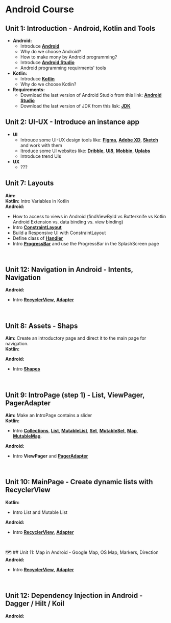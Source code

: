 # Android Course


## Unit 1: Introduction  - Android, Kotlin and Tools
- **Android:**
  - Introduce **[Android](https://www.android.com/)**
  - Why do we choose Android?
  - How to make mony by Android programming?
  - Introduce **[Android Studio](https://developer.android.com/studio)**
  - Android programming requirments' tools
- **Kotlin:**
  - Introduce **[Kotlin](https://kotlinlang.org/)**
  - Why do we choose Kotlin?
- **Requirements:**
  - Download the last version of Android Studio from this link: **[Android Studio](https://developer.android.com/studio)**
  - Download the last version of JDK from this lisk: **[JDK](https://www.oracle.com/java/technologies/downloads/)**

  
  
## Unit 2: UI-UX  - Introduce an instance app
- **UI**
  - Introuce some UI-UX design tools like: **[Figma](https://www.figma.com)**, **[Adobe XD](https://www.adobe.com/products/xd.html)**, **[Sketch](https://www.sketch.com/)** and work with them
  - Itroduce some UI websites like: **[Dribble](https://dribbble.com/)**, **[UI8](https://ui8.net/)**, **[Mobbin](https://mobbin.com/)**, **[Uplabs](https://www.uplabs.com/)**
  - Introduce trend UIs
- **UX**
  - ???


## Unit 7:    Layouts
 **Aim:**   <br>
 **Kotlin:**  Intro Variables in Kotlin <br>
 **Android:**
 - How to access to views in Android (findViewById vs Butterknife vs Kotlin Android Extension vs. data binding vs. view binding)
 - Intro **[ConstraintLayout](https://developer.android.com/develop/ui/views/layout/constraint-layout)**<br>
 - Build a Responsive UI with ConstraintLayout 
 - Define class of **[Handler](https://developer.android.com/reference/android/os/Handler#:~:text=A%20Handler%20allows%20you%20to,is%20bound%20to%20a%20Looper%20.)**
 - Intro **[ProgressBar](https://developer.android.com/reference/android/widget/ProgressBar)**  and use the ProgressBar in the SplashScreen page
<br>


## Unit 12:   Navigation in Android  -  Intents, Navigation
 **Android:** 
 - Intro **[RecyclerView](https://developer.android.com/reference/androidx/recyclerview/widget/RecyclerView)**, **[Adapter](https://developer.android.com/reference/androidx/recyclerview/widget/RecyclerView.Adapter)**
<br>



## Unit 8:   Assets  - Shaps
 **Aim:**   Create an introductory page and direct it to the main page for navigation.<br/>
 **Kotlin:**
 
 **Android:** 
 - Intro **[Shapes](https://developer.android.com/reference/kotlin/androidx/compose/material/Shapes)**
<br>


## Unit 9:   IntroPage (step 1)  - List, ViewPager, PagerAdapter
 **Aim:**   Make an IntroPage contains a slider<br>
 **Kotlin:**
 - Intro **[Collections]()**, **[List]()**, **[MutableList]()**, **[Set]()**, **[MutableSet]()**, **[Map]()**, **[MutableMap]()**.

 **Android:** 
 - Intro **ViewPager** and **[PagerAdapter](https://developer.android.com/reference/kotlin/androidx/viewpager/widget/PagerAdapter)**
<br>


## Unit 10:   MainPage  - Create dynamic lists with RecyclerView
 **Kotlin:**
 - Intro List and Mutable List

 **Android:** 
 - Intro **[RecyclerView](https://developer.android.com/reference/androidx/recyclerview/widget/RecyclerView)**, **[Adapter](https://developer.android.com/reference/androidx/recyclerview/widget/RecyclerView.Adapter)**
<br>



🗺 ## Unit 11:   Map in Android  - Google Map, OS Map, Markers, Direction
 **Android:** 
 - Intro **[RecyclerView](https://developer.android.com/reference/androidx/recyclerview/widget/RecyclerView)**, **[Adapter](https://developer.android.com/reference/androidx/recyclerview/widget/RecyclerView.Adapter)**
<br>


## Unit 12:   Dependency Injection in Android  - Dagger / Hilt / Koil
 **Android:** 



